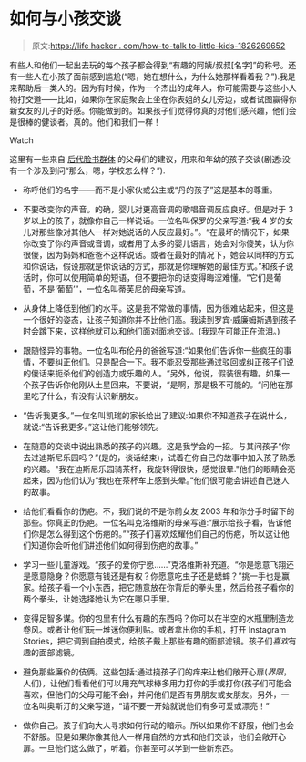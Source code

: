 # 如何与小孩交谈

> 原文:[https://life hacker . com/how-to-talk to-little-kids-1826269652](https://lifehacker.com/how-to-talk-to-little-kids-1826269652)

有些人和他们一起出去玩的每个孩子都会得到“有趣的阿姨/叔叔[名字]”的称号。还有一些人在小孩子面前感到尴尬(“嗯，她在想什么，为什么她那样看着我？”).我是来帮助后一类人的。因为有时候，作为一个杰出的成年人，你可能需要与这些小人物打交道——比如，如果你在家庭聚会上坐在你表姐的女儿旁边，或者试图赢得你新女友的儿子的好感。你能做到的。如果孩子们觉得你真的对他们感兴趣，他们会是很棒的健谈者。真的。他们和我们一样！

Watch

这里有一些来自 [后代脸书群体](https://www.facebook.com/groups/2018785615043946/) 的父母们的建议，用来和年幼的孩子交谈(剧透:没有一个涉及到问“那么，嗯，学校怎么样？”).

*   称呼他们的名字——而不是小家伙或公主或“丹的孩子”这是基本的尊重。

*   不要改变你的声音。的确，婴儿对更高音调的歌唱音调反应良好。但是对于 3 岁以上的孩子，就像你自己一样说话。一位名叫保罗的父亲写道:“我 4 岁的女儿对那些像对其他人一样对她说话的人反应最好。”。“在最坏的情况下，如果你改变了你的声音或音调，或者用了太多的婴儿语言，她会对你傻笑，认为你很傻，因为妈妈和爸爸不这样说话。或者在最好的情况下，她会以同样的方式和你说话，假设那就是你说话的方式，那就是你理解她的最佳方式。”和孩子说话时，你可以使用简单的短语，但不要把你的话变得晦涩难懂。“它们是葡萄，不是‘葡萄’”，一位名叫蒂芙尼的母亲写道。
*   从身体上降低到他们的水平。这是我不常做的事情，因为很难站起来，但这是一个很好的姿态，让孩子知道你并不比他们高。我读到罗宾·威廉姆斯遇到孩子时会蹲下来，这样他就可以和他们面对面地交谈。(我现在可能正在流泪。)
*   跟随怪异的事物。一位名叫布伦丹的爸爸写道:“如果他们告诉你一些疯狂的事情，不要纠正他们。只是配合一下。我不能忍受那些通过驳回或纠正孩子们说的傻话来扼杀他们的创造力或乐趣的人。“另外，他说，假装很有趣。如果一个孩子告诉你他刚从土星回来，不要说，“是啊，那是极不可能的。“问他在那里吃了什么，有没有认识新朋友。
*   “告诉我更多。”一位名叫凯瑞的家长给出了建议:如果你不知道孩子在说什么，就说:“告诉我更多。”这让他们能够领先。
*   在随意的交谈中说出熟悉的孩子的兴趣。这是我学会的一招。与其问孩子“你去过迪斯尼乐园吗？”(是的，谈话结束)，试着在你自己的故事中加入孩子熟悉的兴趣。"我在迪斯尼乐园骑茶杯，我旋转得很快，感觉很晕."他们的眼睛会亮起来，因为他们认为“我也在茶杯车上感到头晕。”他们很可能会讲述自己迷人的故事。
*   给他们看看你的伤疤。不，我们说的不是你前女友 2003 年和你分手时留下的那些。你真正的伤疤。一位名叫克洛维斯的母亲写道:“展示给孩子看，告诉他们你是怎么得到这个伤疤的。”“孩子们喜欢炫耀他们自己的伤疤，所以这让他们知道你会听他们讲述他们如何得到伤疤的故事。”
*   学习一些儿童游戏。“孩子的爱你宁愿……”克洛维斯补充道。“你是愿意飞翔还是愿意隐身？你愿意有钱还是有权？你愿意吃虫子还是蟋蟀？”挑一手也是赢家。给孩子看一个小东西，把它随意放在你背后的拳头里，然后给孩子看你的两个拳头，让她选择她认为它在哪只手里。
*   变得足智多谋。你的包里有什么有趣的东西吗？你可以在半空的水瓶里制造龙卷风。或者让他们玩一堆迷你便利贴。或者拿出你的手机，打开 Instagram Stories，把它调到自拍模式，给孩子戴上那些有趣的面部滤镜。孩子们*喜欢*有趣的面部滤镜。
*   避免那些廉价的伎俩。这些包括:通过挠孩子们的痒来让他们敞开心扉(*界限*，人们)，让他们看看他们可以用充气球棒多用力打你的手或打你(孩子们可能会喜欢，但他们的父母可能不会)，并问他们是否有男朋友或女朋友。另外，一位名叫奥斯汀的父亲写道，“请不要一开始就说他们有多可爱或漂亮！”
*   做你自己。孩子们向大人寻求如何行动的暗示。所以如果你不舒服，他们也会不舒服。但是如果你像其他人一样用自然的方式和他们交谈，他们会敞开心扉。一旦他们这么做了，听着。你甚至可以学到一些新东西。